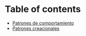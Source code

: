 # Table of contents

* [Patrones de comportamiento](README.md)
* [Patrones creacionales](patrones-creacionales.md)
